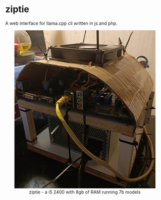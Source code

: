 # ziptie
A web interface for llama.cpp cli written in js and php.

<p align="center">
  <img src="https://github.com/jeddyhhh/ziptie/blob/main/includes/images/ziptie.jpg">
  <br>
  ziptie - a i5 2400 with 8gb of RAM running 7b models
</p>

